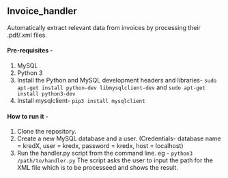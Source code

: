 ## Invoice_handler

Automatically extract relevant data from invoices by processing their .pdf/.xml files.

#### Pre-requisites - 
1. MySQL
2. Python 3
3. Install the Python and MySQL development headers and libraries-
   ```sudo apt-get install python-dev libmysqlclient-dev```
   and ```sudo apt-get install python3-dev```
4. Install mysqlclient- ```pip3 install mysqlclient```   

#### How to run it - 

1. Clone the repository.
2. Create a new MySQL database and a user. (Credentials- database name = kredX, user = kredx, password = kredx, host = localhost)
3. Run the handler.py script from the command line. 
   eg - ```python3 /path/to/handler.py```
   The script asks the user to input the path for the XML file which is to be processeed and shows the result.
